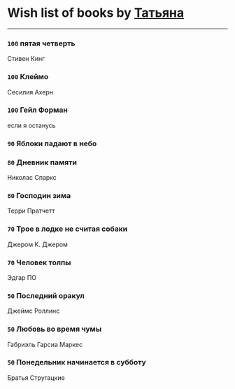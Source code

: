 # Wish list of books by [Татьяна](http://vk.com/id73529875)
---

### `100` пятая четверть
Стивен Кинг

### `100` Клеймо
Сесилия Ахерн

### `100` Гейл Форман
если я останусь

### `90` Яблоки падают в небо

### `80` Дневник памяти
Николас Спаркс

### `80` Господин зима
Терри Пратчетт

### `70` Трое в лодке не считая собаки
Джером К. Джером

### `70` Человек толпы
Эдгар ПО

### `50` Последний оракул
Джеймс Роллинс

### `50` Любовь во время чумы
Габриэль Гарсиа Маркес

### `50` Понедельник начинается в субботу
Братья Стругацкие

